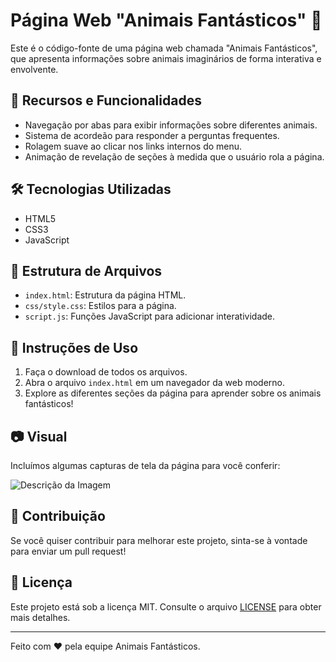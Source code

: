 # Página Web "Animais Fantásticos" 🦄

Este é o código-fonte de uma página web chamada "Animais Fantásticos", que apresenta informações sobre animais imaginários de forma interativa e envolvente.

## 🚀 Recursos e Funcionalidades

- Navegação por abas para exibir informações sobre diferentes animais.
- Sistema de acordeão para responder a perguntas frequentes.
- Rolagem suave ao clicar nos links internos do menu.
- Animação de revelação de seções à medida que o usuário rola a página.

## 🛠️ Tecnologias Utilizadas

- HTML5
- CSS3
- JavaScript

## 📁 Estrutura de Arquivos

- `index.html`: Estrutura da página HTML.
- `css/style.css`: Estilos para a página.
- `script.js`: Funções JavaScript para adicionar interatividade.

## 🚀 Instruções de Uso

1. Faça o download de todos os arquivos.
2. Abra o arquivo `index.html` em um navegador da web moderno.
3. Explore as diferentes seções da página para aprender sobre os animais fantásticos!

## 📷 Visual

Incluímos algumas capturas de tela da página para você conferir:

![Descrição da Imagem](https://ibb.co/xswsZKV)

## 📝 Contribuição

Se você quiser contribuir para melhorar este projeto, sinta-se à vontade para enviar um pull request!

## 📄 Licença

Este projeto está sob a licença MIT. Consulte o arquivo [LICENSE](LICENSE) para obter mais detalhes.

---

Feito com ❤️ pela equipe Animais Fantásticos.
